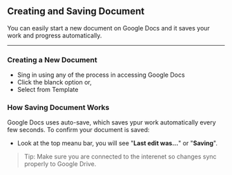 ## Creating and Saving Document
You can easily start a new document on Google Docs and it saves your work and progress automatically.

---

### Creating a New Document
- Sing in using any of the process in accessing Google Docs
- Click the blanck option or,
- Select from Template
 
### How Saving Document Works
Google Docs uses auto-save, which saves ypur work automatically every few seconds. 
To confirm your document is saved:
- Look at the top meanu bar, you will see "**Last edit was...**" or "**Saving**". 

>Tip: Make sure you are connected to the interenet so changes sync properly to Google Drive.
